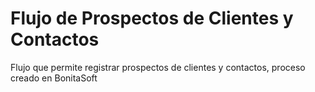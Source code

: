 # Flujo de Prospectos de Clientes y Contactos
Flujo que permite registrar prospectos de clientes y contactos, proceso creado en BonitaSoft
